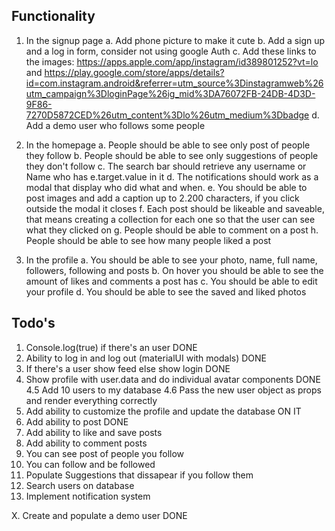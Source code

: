 ## Functionality

1. In the signup page
   a. Add phone picture to make it cute
   b. Add a sign up and a log in form, consider not using google Auth
   c. Add these links to the images: https://apps.apple.com/app/instagram/id389801252?vt=lo and https://play.google.com/store/apps/details?id=com.instagram.android&referrer=utm_source%3Dinstagramweb%26utm_campaign%3DloginPage%26ig_mid%3DA76072FB-24DB-4D3D-9F86-7270D5872CED%26utm_content%3Dlo%26utm_medium%3Dbadge
   d. Add a demo user who follows some people

2. In the homepage
   a. People should be able to see only post of people they follow
   b. People should be able to see only suggestions of people they don't follow
   c. The search bar should retrieve any username or Name who has e.target.value in it
   d. The notifications should work as a modal that display who did what and when.
   e. You should be able to post images and add a caption up to 2.200 characters, if you click outside the modal it closes
   f. Each post should be likeable and saveable, that means creating a collection for each one so that the user can see what they clicked on
   g. People should be able to comment on a post
   h. People should be able to see how many people liked a post

3. In the profile
   a. You should be able to see your photo, name, full name, followers, following and posts
   b. On hover you should be able to see the amount of likes and comments a post has
   c. You should be able to edit your profile
   d. You should be able to see the saved and liked photos

## Todo's

1. Console.log(true) if there's an user DONE
2. Ability to log in and log out (materialUI with modals) DONE
3. If there's a user show feed else show login DONE
4. Show profile with user.data and do individual avatar components DONE
   4.5 Add 10 users to my database
   4.6 Pass the new user object as props and render everything correctly
5. Add ability to customize the profile and update the database ON IT
6. Add ability to post DONE
7. Add ability to like and save posts
8. Add ability to comment posts
9. You can see post of people you follow
10. You can follow and be followed
11. Populate Suggestions that dissapear if you follow them
12. Search users on database
13. Implement notification system

X. Create and populate a demo user DONE
